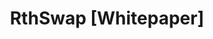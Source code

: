 <h1 align="center">
RthSwap [Whitepaper]
<br/><br/>
<img src="" />
<img src="" />
<img src="" />
<img src="" />
<img src="" />
<img src="" />
<img src="" />
</h1>
